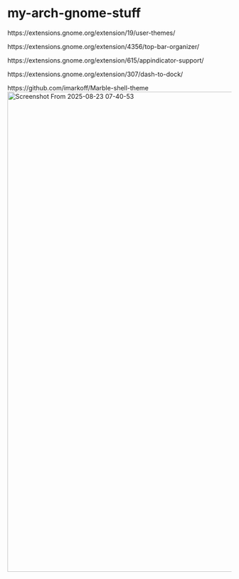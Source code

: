 # my-arch-gnome-stuff

<p>https://extensions.gnome.org/extension/19/user-themes/</p>
<p>https://extensions.gnome.org/extension/4356/top-bar-organizer/</p>
<p>https://extensions.gnome.org/extension/615/appindicator-support/</p>
<p>https://extensions.gnome.org/extension/307/dash-to-dock/</p>
https://github.com/imarkoff/Marble-shell-theme



<img width="1920" height="1080" alt="Screenshot From 2025-08-23 07-40-53" src="https://github.com/user-attachments/assets/3008b074-61bd-482a-bbc9-9331ce4bd7db" />
